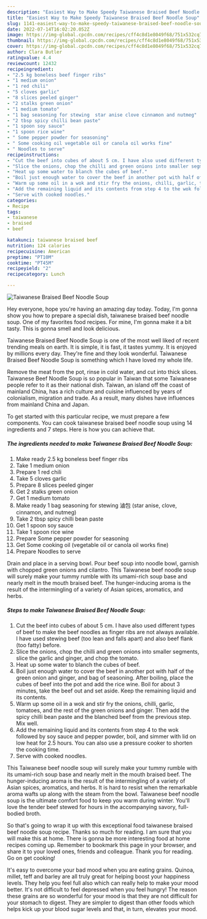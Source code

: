 ```yaml
---
description: "Easiest Way to Make Speedy Taiwanese Braised Beef Noodle Soup"
title: "Easiest Way to Make Speedy Taiwanese Braised Beef Noodle Soup"
slug: 1141-easiest-way-to-make-speedy-taiwanese-braised-beef-noodle-soup
date: 2022-07-14T16:02:20.052Z
image: https://img-global.cpcdn.com/recipes/cff4c8d1e8049f68/751x532cq70/taiwanese-braised-beef-noodle-soup-recipe-main-photo.jpg
thumbnail: https://img-global.cpcdn.com/recipes/cff4c8d1e8049f68/751x532cq70/taiwanese-braised-beef-noodle-soup-recipe-main-photo.jpg
cover: https://img-global.cpcdn.com/recipes/cff4c8d1e8049f68/751x532cq70/taiwanese-braised-beef-noodle-soup-recipe-main-photo.jpg
author: Clara Butler
ratingvalue: 4.4
reviewcount: 12432
recipeingredient:
- "2.5 kg boneless beef finger ribs"
- "1 medium onion"
- "1 red chili"
- "5 cloves garlic"
- "8 slices peeled ginger"
- "2 stalks green onion"
- "1 medium tomato"
- "1 bag seasoning for stewing  star anise clove cinnamon and nutmeg"
- "2 tbsp spicy chilli bean paste"
- "1 spoon soy sauce"
- "1 spoon rice wine"
- " Some pepper powder for seasoning"
- " Some cooking oil vegetable oil or canola oil works fine"
- " Noodles to serve"
recipeinstructions:
- "Cut the beef into cubes of about 5 cm. I have also used different types of beef to make the beef noodles as finger ribs are not always available. I have used stewing beef (too lean and falls apart) and also beef flank (too fatty) before."
- "Slice the onions, chop the chilli and green onions into smaller segments, slice the garlic and ginger, and chop the tomato."
- "Heat up some water to blanch the cubes of beef."
- "Boil just enough water to cover the beef in another pot with half of the green onion and ginger, and bag of seasoning. After boiling, place the cubes of beef into the pot and add the rice wine. Boil for about 3 minutes, take the beef out and set aside. Keep the remaining liquid and its contents."
- "Warm up some oil in a wok and stir fry the onions, chilli, garlic, tomatoes, and the rest of the green onions and ginger. Then add the spicy chilli bean paste and the blanched beef from the previous step. Mix well."
- "Add the remaining liquid and its contents from step 4 to the wok followed by soy sauce and pepper powder, boil, and simmer with lid on low heat for 2.5 hours. You can also use a pressure cooker to shorten the cooking time."
- "Serve with cooked noodles."
categories:
- Recipe
tags:
- taiwanese
- braised
- beef

katakunci: taiwanese braised beef 
nutrition: 124 calories
recipecuisine: American
preptime: "PT10M"
cooktime: "PT45M"
recipeyield: "2"
recipecategory: Lunch

---
```



![Taiwanese Braised Beef Noodle Soup](https://img-global.cpcdn.com/recipes/cff4c8d1e8049f68/751x532cq70/taiwanese-braised-beef-noodle-soup-recipe-main-photo.jpg)

Hey everyone, hope you're having an amazing day today. Today, I'm gonna show you how to prepare a special dish, taiwanese braised beef noodle soup. One of my favorites food recipes. For mine, I'm gonna make it a bit tasty. This is gonna smell and look delicious.

Taiwanese Braised Beef Noodle Soup is one of the most well liked of recent trending meals on earth. It is simple, it is fast, it tastes yummy. It is enjoyed by millions every day. They're fine and they look wonderful. Taiwanese Braised Beef Noodle Soup is something which I have loved my whole life.

Remove the meat from the pot, rinse in cold water, and cut into thick slices. Taiwanese Beef Noodle Soup is so popular in Taiwan that some Taiwanese people refer to it as their national dish. Taiwan, an island off the coast of mainland China, has a rich culture and cuisine influenced by years of colonialism, migration and trade. As a result, many dishes have influences from mainland China and Japan.


To get started with this particular recipe, we must prepare a few components. You can cook taiwanese braised beef noodle soup using 14 ingredients and 7 steps. Here is how you can achieve that.

<!--inarticleads1-->

##### The ingredients needed to make Taiwanese Braised Beef Noodle Soup:

1. Make ready 2.5 kg boneless beef finger ribs
1. Take 1 medium onion
1. Prepare 1 red chili
1. Take 5 cloves garlic
1. Prepare 8 slices peeled ginger
1. Get 2 stalks green onion
1. Get 1 medium tomato
1. Make ready 1 bag seasoning for stewing 滷包 (star anise, clove, cinnamon, and nutmeg)
1. Take 2 tbsp spicy chilli bean paste
1. Get 1 spoon soy sauce
1. Take 1 spoon rice wine
1. Prepare  Some pepper powder for seasoning
1. Get  Some cooking oil (vegetable oil or canola oil works fine)
1. Prepare  Noodles to serve


Drain and place in a serving bowl. Pour beef soup into noodle bowl, garnish with chopped green onions and cilantro. This Taiwanese beef noodle soup will surely make your tummy rumble with its umami-rich soup base and nearly melt in the mouth braised beef. The hunger-inducing aroma is the result of the intermingling of a variety of Asian spices, aromatics, and herbs. 

<!--inarticleads2-->

##### Steps to make Taiwanese Braised Beef Noodle Soup:

1. Cut the beef into cubes of about 5 cm. I have also used different types of beef to make the beef noodles as finger ribs are not always available. I have used stewing beef (too lean and falls apart) and also beef flank (too fatty) before.
1. Slice the onions, chop the chilli and green onions into smaller segments, slice the garlic and ginger, and chop the tomato.
1. Heat up some water to blanch the cubes of beef.
1. Boil just enough water to cover the beef in another pot with half of the green onion and ginger, and bag of seasoning. After boiling, place the cubes of beef into the pot and add the rice wine. Boil for about 3 minutes, take the beef out and set aside. Keep the remaining liquid and its contents.
1. Warm up some oil in a wok and stir fry the onions, chilli, garlic, tomatoes, and the rest of the green onions and ginger. Then add the spicy chilli bean paste and the blanched beef from the previous step. Mix well.
1. Add the remaining liquid and its contents from step 4 to the wok followed by soy sauce and pepper powder, boil, and simmer with lid on low heat for 2.5 hours. You can also use a pressure cooker to shorten the cooking time.
1. Serve with cooked noodles.


This Taiwanese beef noodle soup will surely make your tummy rumble with its umami-rich soup base and nearly melt in the mouth braised beef. The hunger-inducing aroma is the result of the intermingling of a variety of Asian spices, aromatics, and herbs. It is hard to resist when the remarkable aroma wafts up along with the steam from the bowl. Taiwanese beef noodle soup is the ultimate comfort food to keep you warm during winter. You&#39;ll love the tender beef stewed for hours in the accompanying savory, full-bodied broth. 

So that's going to wrap it up with this exceptional food taiwanese braised beef noodle soup recipe. Thanks so much for reading. I am sure that you will make this at home. There is gonna be more interesting food at home recipes coming up. Remember to bookmark this page in your browser, and share it to your loved ones, friends and colleague. Thank you for reading. Go on get cooking!

It's easy to overcome your bad mood when you are eating grains. Quinoa, millet, teff and barley are all truly great for helping boost your happiness levels. They help you feel full also which can really help to make your mood better. It's not difficult to feel depressed when you feel hungry! The reason these grains are so wonderful for your mood is that they are not difficult for your stomach to digest. They are simpler to digest than other foods which helps kick up your blood sugar levels and that, in turn, elevates your mood.
